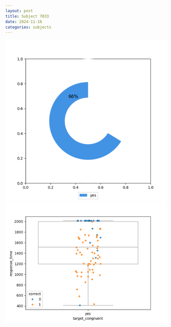 ```yaml
---
layout: post
title: Subject 7033
date: 2024-11-16
categories: subjects
---
```


![](data/7033/run-1/7033_accuracy_target_congruence.png)
![](data/7033/run-1/7033_rt_congruence.png)
